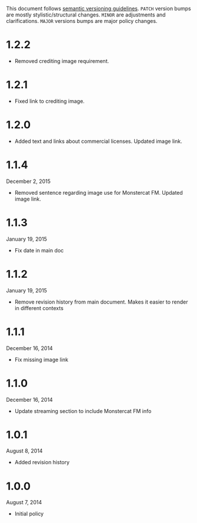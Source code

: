 
  This document follows [semantic versioning guidelines](http://semver.org/).
  `PATCH` version bumps are mostly stylistic/structural changes. `MINOR` are
  adjustments and clarifications. `MAJOR` versions bumps are major policy changes.

# 1.2.2

 * Removed crediting image requirement.

# 1.2.1

 * Fixed link to crediting image.

# 1.2.0

 * Added text and links about commercial licenses. Updated image link.

# 1.1.4

  December 2, 2015

  * Removed sentence regarding image use for Monstercat FM. Updated image link.

# 1.1.3

  January 19, 2015

  * Fix date in main doc

# 1.1.2

  January 19, 2015

  * Remove revision history from main document. Makes it easier to render in
    different contexts

# 1.1.1

  December 16, 2014

  * Fix missing image link

# 1.1.0

  December 16, 2014

  * Update streaming section to include Monstercat FM info

# 1.0.1

  August 8, 2014

  * Added revision history

# 1.0.0

  August 7, 2014

  * Initial policy
